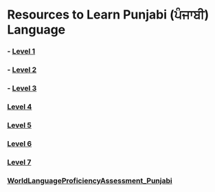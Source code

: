 # Resources to Learn Punjabi (ਪੰਜਾਬੀ) Language

 ###  - [Level 1](https://amardeep0.github.io/learnPunjabi/Level-1_Punjabi%20Alphabets/)
 ###  - [Level 2](https://amardeep0.github.io/learnPunjabi/Level-2_Matra/)
 ###  - [Level 3](https://amardeep0.github.io/learnPunjabi/Level-3_Matra/)
 ###  [Level 4](https://amardeep0.github.io/learnPunjabi/Level-4_Intermediate/)
 ###  [Level 5](https://amardeep0.github.io/learnPunjabi/Level-5_intermediate/)
 ###  [Level 6](https://amardeep0.github.io/learnPunjabi/Level-6_Advanced/)
 ###  [Level 7](https://amardeep0.github.io/learnPunjabi/Level-7_Advanced/)
 ###  [WorldLanguageProficiencyAssessment_Punjabi](https://amardeep0.github.io/learnPunjabi/WorldLanguageProficiencyAssessment_Punjabi/)
 
 








 
 


